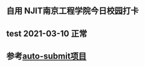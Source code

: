 ## 自用     NJIT南京工程学院今日校园打卡
## test 2021-03-10 正常
## 参考[auto-submit项目](https://github.com/ZimoLoveShuang/auto-submit)
